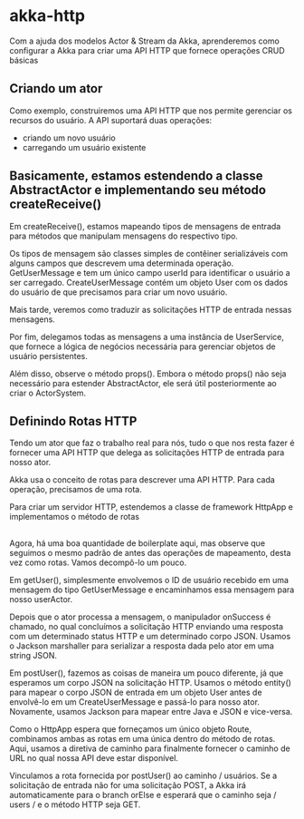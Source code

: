 # akka-http
Com a ajuda dos modelos Actor &amp; Stream da Akka, aprenderemos como configurar a Akka para criar uma API HTTP que fornece operações CRUD básicas

## Criando um ator
Como exemplo, construiremos uma API HTTP que nos permite gerenciar os recursos do usuário. A API suportará duas operações:

- criando um novo usuário
- carregando um usuário existente

## Basicamente, estamos estendendo a classe AbstractActor e implementando seu método createReceive()

Em createReceive(), estamos mapeando tipos de mensagens de entrada para métodos que manipulam mensagens do respectivo tipo.

Os tipos de mensagem são classes simples de contêiner serializáveis com alguns campos que descrevem uma determinada operação. GetUserMessage e tem um único campo userId para identificar o usuário a ser carregado. CreateUserMessage contém um objeto User com os dados do usuário de que precisamos para criar um novo usuário.

Mais tarde, veremos como traduzir as solicitações HTTP de entrada nessas mensagens.

Por fim, delegamos todas as mensagens a uma instância de UserService, que fornece a lógica de negócios necessária para gerenciar objetos de usuário persistentes.

Além disso, observe o método props(). Embora o método props() não seja necessário para estender AbstractActor, ele será útil posteriormente ao criar o ActorSystem.

## Definindo Rotas HTTP
Tendo um ator que faz o trabalho real para nós, tudo o que nos resta fazer é fornecer uma API HTTP que delega as solicitações HTTP de entrada para nosso ator.

Akka usa o conceito de rotas para descrever uma API HTTP. Para cada operação, precisamos de uma rota.

Para criar um servidor HTTP, estendemos a classe de framework HttpApp e implementamos o método de rotas

##

Agora, há uma boa quantidade de boilerplate aqui, mas observe que seguimos o mesmo padrão de antes das operações de mapeamento, desta vez como rotas. Vamos decompô-lo um pouco.

Em getUser(), simplesmente envolvemos o ID de usuário recebido em uma mensagem do tipo GetUserMessage e encaminhamos essa mensagem para nosso userActor.

Depois que o ator processa a mensagem, o manipulador onSuccess é chamado, no qual concluímos a solicitação HTTP enviando uma resposta com um determinado status HTTP e um determinado corpo JSON. Usamos o Jackson marshaller para serializar a resposta dada pelo ator em uma string JSON.

Em postUser(), fazemos as coisas de maneira um pouco diferente, já que esperamos um corpo JSON na solicitação HTTP. Usamos o método entity() para mapear o corpo JSON de entrada em um objeto User antes de envolvê-lo em um CreateUserMessage e passá-lo para nosso ator. Novamente, usamos Jackson para mapear entre Java e JSON e vice-versa.

Como o HttpApp espera que forneçamos um único objeto Route, combinamos ambas as rotas em uma única dentro do método de rotas. Aqui, usamos a diretiva de caminho para finalmente fornecer o caminho de URL no qual nossa API deve estar disponível.

Vinculamos a rota fornecida por postUser() ao caminho / usuários. Se a solicitação de entrada não for uma solicitação POST, a Akka irá automaticamente para o branch orElse e esperará que o caminho seja / users / <id> e o método HTTP seja GET.
